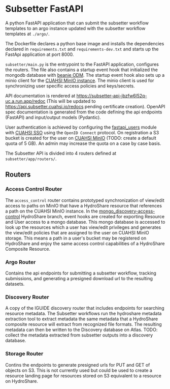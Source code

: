 # Subsetter FastAPI

A python FastAPI application that can submit the subsetter workflow templates to an argo instance updated with the subsetter workflow templates at `./argo/`.

The Dockerfile declares a python base image and installs the dependencies declared in `requirements.txt` and `requirements-dev.txt` and starts up the FastApi application at port 8000.

`subsetter/main.py` is the entrypoint to the FastAPI application, configures the routers. The file also contains a startup event hook that initialized the mongodb database with [beanie ODM](https://beanie-odm.dev/).  The startup event hook also sets up a minio client for the [CUAHSI MinIO instance](https://console.minio.cuahsi.io).  The minio client is used for synchronizing user specific access policies and keys/secrets.

API documentation is rendered at https://subsetter-api-jbzfw6l52q-uc.a.run.app/redoc (This will be updated to https://api.subsetter.cuahsi.io/redocs pending certificate creation).  OpenAPI spec documentation is generated from the code defining the api endpoints (FastAPI) and input/output models (Pydantic).

User authentication is achieved by configuring the [fastapi_users](https://github.com/fastapi-users/fastapi-users) module with [CUAHSI SSO](https://auth.cuahsi.org/) using the `OpenID Connect` protocol.  On registration a S3 bucket is created for the user on [CUAHSI MinIO](https://console.minio.cuahsi.io) (TODO: create a default quota of 5 GB). An admin may increase the quota on a case by case basis.

The Subsetter API is divided into 4 routers defined at `subsetter/app/routers/`.

## Routers
### Access Control Router
The `access_control` router contains prototyped synchronization of view/edit access to paths on MinIO that have a HydroShare resource that references a path on the CUAHSI MinIO instance.  In the [mongo_discovery-access-control](https://github.com/hydroshare/hydroshare/compare/develop...mongo-discovery-access-control) HydroShare branch, event hooks are created for exporting Resource and User access to a mongo database.  This mongo database is accessed to look up the resources which a user has view/edit privileges and generates the view/edit policies that are assigned to the user on CUAHSI MinIO storage.  This means a path in a user's bucket may be registered on HydroShare and enjoy the same access control capabilities of a HydroShare Composite Resource.

### Argo Router
Contains the api endpoints for submitting a subsetter workflow, tracking submissions, and generating a presigned download url to the resulting datasets.

### Discovery Router
A copy of the IGUIDE discovery router that includes endpoints for searching resource metadata.  The Subsetter workflows run the hydroshare metadata extraction tool to extract metadata the same metadata that a HydroShare composite resource will extract from recognized file formats.  The resulting metadata can then be written to the Discovery database on Atlas.  TODO: collect the metadata extracted from subsetter outputs into a discovery database.

### Storage Router
Contins the endpoints to generate presigned urls for PUT and GET of objects on S3.  This is not currently used but could be used to create a resource landing page for resources stored on S3 equivalent to a resource on HydroShare.  


